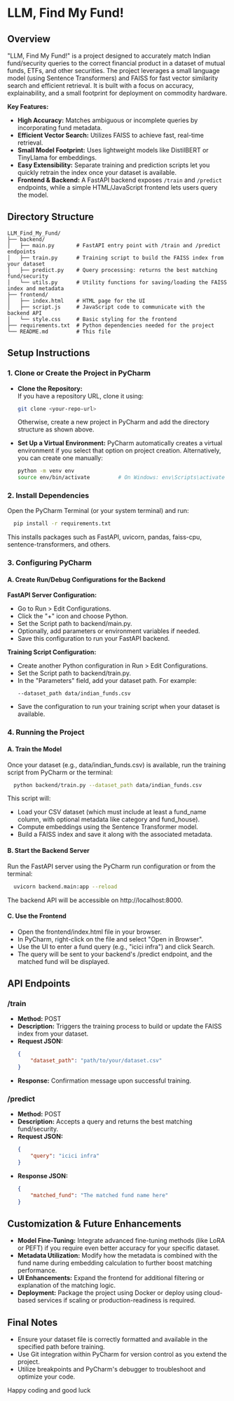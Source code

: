 # LLM, Find My Fund!

## Overview

"LLM, Find My Fund!" is a project designed to accurately match Indian fund/security queries to the correct financial product in a dataset of mutual funds, ETFs, and other securities. The project leverages a small language model (using Sentence Transformers) and FAISS for fast vector similarity search and efficient retrieval. It is built with a focus on accuracy, explainability, and a small footprint for deployment on commodity hardware.

**Key Features:**
- **High Accuracy:** Matches ambiguous or incomplete queries by incorporating fund metadata.
- **Efficient Vector Search:** Utilizes FAISS to achieve fast, real-time retrieval.
- **Small Model Footprint:** Uses lightweight models like DistilBERT or TinyLlama for embeddings.
- **Easy Extensibility:** Separate training and prediction scripts let you quickly retrain the index once your dataset is available.
- **Frontend & Backend:** A FastAPI backend exposes `/train` and `/predict` endpoints, while a simple HTML/JavaScript frontend lets users query the model.

## Directory Structure

```
LLM_Find_My_Fund/
├── backend/
│   ├── main.py       # FastAPI entry point with /train and /predict endpoints
│   ├── train.py      # Training script to build the FAISS index from your dataset
│   ├── predict.py    # Query processing: returns the best matching fund/security
│   └── utils.py      # Utility functions for saving/loading the FAISS index and metadata
├── frontend/
│   ├── index.html    # HTML page for the UI
│   ├── script.js     # JavaScript code to communicate with the backend API
│   └── style.css     # Basic styling for the frontend
├── requirements.txt  # Python dependencies needed for the project
└── README.md         # This file
```

## Setup Instructions

### 1. Clone or Create the Project in PyCharm

- **Clone the Repository:**  
  If you have a repository URL, clone it using:
  ```bash
  git clone <your-repo-url>
  ```
  Otherwise, create a new project in PyCharm and add the directory structure as shown above.

- **Set Up a Virtual Environment:**
  PyCharm automatically creates a virtual environment if you select that option on project creation. Alternatively, you can create one manually:
  ```bash
  python -m venv env
  source env/bin/activate         # On Windows: env\Scripts\activate
  ```

### 2. Install Dependencies
Open the PyCharm Terminal (or your system terminal) and run:

```bash
  pip install -r requirements.txt
```
This installs packages such as FastAPI, uvicorn, pandas, faiss-cpu, sentence-transformers, and others.

### 3. Configuring PyCharm
#### A. Create Run/Debug Configurations for the Backend

**FastAPI Server Configuration:**
- Go to Run > Edit Configurations.
- Click the "+" icon and choose Python.
- Set the Script path to backend/main.py.
- Optionally, add parameters or environment variables if needed.
- Save this configuration to run your FastAPI backend.

**Training Script Configuration:**
- Create another Python configuration in Run > Edit Configurations.
- Set the Script path to backend/train.py.
- In the "Parameters" field, add your dataset path. For example:
  ```
  --dataset_path data/indian_funds.csv
  ```
- Save the configuration to run your training script when your dataset is available.

### 4. Running the Project
#### A. Train the Model

Once your dataset (e.g., data/indian_funds.csv) is available, run the training script from PyCharm or the terminal:

```bash
  python backend/train.py --dataset_path data/indian_funds.csv
```
This script will:

- Load your CSV dataset (which must include at least a fund_name column, with optional metadata like category and fund_house).
- Compute embeddings using the Sentence Transformer model.
- Build a FAISS index and save it along with the associated metadata.

#### B. Start the Backend Server

Run the FastAPI server using the PyCharm run configuration or from the terminal:

```bash
  uvicorn backend.main:app --reload
```
The backend API will be accessible on http://localhost:8000.

#### C. Use the Frontend

- Open the frontend/index.html file in your browser.
- In PyCharm, right-click on the file and select "Open in Browser".
- Use the UI to enter a fund query (e.g., "icici infra") and click Search.
- The query will be sent to your backend's /predict endpoint, and the matched fund will be displayed.

## API Endpoints

### /train
- **Method:** POST
- **Description:** Triggers the training process to build or update the FAISS index from your dataset.
- **Request JSON:**
  ```json
  {
      "dataset_path": "path/to/your/dataset.csv"
  }
  ```
- **Response:** Confirmation message upon successful training.

### /predict
- **Method:** POST
- **Description:** Accepts a query and returns the best matching fund/security.
- **Request JSON:**
  ```json
  {
      "query": "icici infra"
  }
  ```
- **Response JSON:**
  ```json
  {
      "matched_fund": "The matched fund name here"
  }
  ```

## Customization & Future Enhancements

- **Model Fine-Tuning:**
  Integrate advanced fine-tuning methods (like LoRA or PEFT) if you require even better accuracy for your specific dataset.
- **Metadata Utilization:**
  Modify how the metadata is combined with the fund name during embedding calculation to further boost matching performance.
- **UI Enhancements:**
  Expand the frontend for additional filtering or explanation of the matching logic.
- **Deployment:**
  Package the project using Docker or deploy using cloud-based services if scaling or production-readiness is required.

## Final Notes

- Ensure your dataset file is correctly formatted and available in the specified path before training.
- Use Git integration within PyCharm for version control as you extend the project.
- Utilize breakpoints and PyCharm's debugger to troubleshoot and optimize your code.

Happy coding and good luck